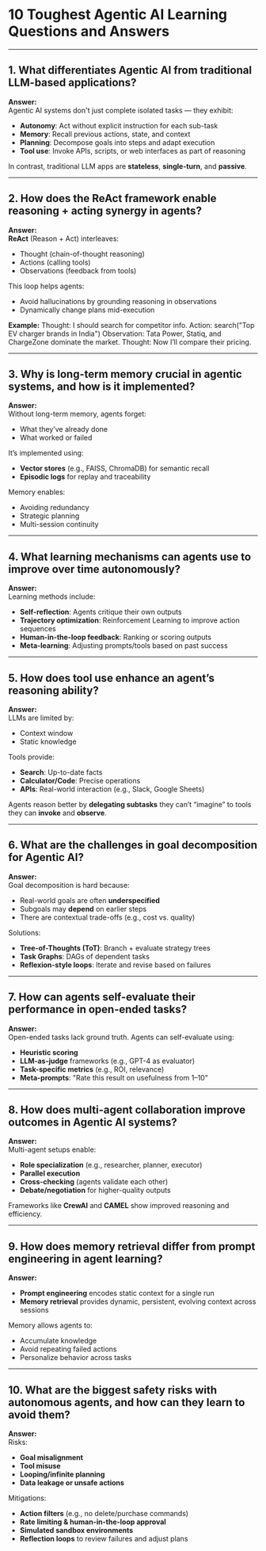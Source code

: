 # 10 Toughest Agentic AI Learning Questions and Answers

---

## 1. What differentiates Agentic AI from traditional LLM-based applications?

**Answer:**  
Agentic AI systems don't just complete isolated tasks — they exhibit:
- **Autonomy**: Act without explicit instruction for each sub-task  
- **Memory**: Recall previous actions, state, and context  
- **Planning**: Decompose goals into steps and adapt execution  
- **Tool use**: Invoke APIs, scripts, or web interfaces as part of reasoning  

In contrast, traditional LLM apps are **stateless**, **single-turn**, and **passive**.

---

## 2. How does the ReAct framework enable reasoning + acting synergy in agents?

**Answer:**  
**ReAct** (Reason + Act) interleaves:
- Thought (chain-of-thought reasoning)  
- Actions (calling tools)  
- Observations (feedback from tools)  

This loop helps agents:
- Avoid hallucinations by grounding reasoning in observations  
- Dynamically change plans mid-execution  

**Example:**
Thought: I should search for competitor info.
Action: search("Top EV charger brands in India")
Observation: Tata Power, Statiq, and ChargeZone dominate the market.
Thought: Now I’ll compare their pricing.

---

## 3. Why is long-term memory crucial in agentic systems, and how is it implemented?

**Answer:**  
Without long-term memory, agents forget:
- What they’ve already done  
- What worked or failed  

It’s implemented using:
- **Vector stores** (e.g., FAISS, ChromaDB) for semantic recall  
- **Episodic logs** for replay and traceability  

Memory enables:
- Avoiding redundancy  
- Strategic planning  
- Multi-session continuity

---

## 4. What learning mechanisms can agents use to improve over time autonomously?

**Answer:**  
Learning methods include:
- **Self-reflection**: Agents critique their own outputs  
- **Trajectory optimization**: Reinforcement Learning to improve action sequences  
- **Human-in-the-loop feedback**: Ranking or scoring outputs  
- **Meta-learning**: Adjusting prompts/tools based on past success

---

## 5. How does tool use enhance an agent’s reasoning ability?

**Answer:**  
LLMs are limited by:
- Context window  
- Static knowledge  

Tools provide:
- **Search**: Up-to-date facts  
- **Calculator/Code**: Precise operations  
- **APIs**: Real-world interaction (e.g., Slack, Google Sheets)  

Agents reason better by **delegating subtasks** they can’t “imagine” to tools they can **invoke** and **observe**.

---

## 6. What are the challenges in goal decomposition for Agentic AI?

**Answer:**  
Goal decomposition is hard because:
- Real-world goals are often **underspecified**  
- Subgoals may **depend** on earlier steps  
- There are contextual trade-offs (e.g., cost vs. quality)  

Solutions:
- **Tree-of-Thoughts (ToT)**: Branch + evaluate strategy trees  
- **Task Graphs**: DAGs of dependent tasks  
- **Reflexion-style loops**: Iterate and revise based on failures

---

## 7. How can agents self-evaluate their performance in open-ended tasks?

**Answer:**  
Open-ended tasks lack ground truth. Agents can self-evaluate using:
- **Heuristic scoring**  
- **LLM-as-judge** frameworks (e.g., GPT-4 as evaluator)  
- **Task-specific metrics** (e.g., ROI, relevance)  
- **Meta-prompts**: "Rate this result on usefulness from 1–10"

---

## 8. How does multi-agent collaboration improve outcomes in Agentic AI systems?

**Answer:**  
Multi-agent setups enable:
- **Role specialization** (e.g., researcher, planner, executor)  
- **Parallel execution**  
- **Cross-checking** (agents validate each other)  
- **Debate/negotiation** for higher-quality outputs  

Frameworks like **CrewAI** and **CAMEL** show improved reasoning and efficiency.

---

## 9. How does memory retrieval differ from prompt engineering in agent learning?

**Answer:**  
- **Prompt engineering** encodes static context for a single run  
- **Memory retrieval** provides dynamic, persistent, evolving context across sessions  

Memory allows agents to:
- Accumulate knowledge  
- Avoid repeating failed actions  
- Personalize behavior across tasks

---

## 10. What are the biggest safety risks with autonomous agents, and how can they learn to avoid them?

**Answer:**  
Risks:
- **Goal misalignment**  
- **Tool misuse**  
- **Looping/infinite planning**  
- **Data leakage or unsafe actions**  

Mitigations:
- **Action filters** (e.g., no delete/purchase commands)  
- **Rate limiting & human-in-the-loop approval**  
- **Simulated sandbox environments**  
- **Reflection loops** to review failures and adjust plans

